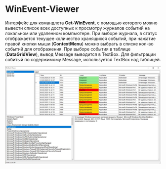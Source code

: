 # WinEvent-Viewer

Интерфейс для командлета **Get-WinEvent**, с помощью которого можно вывести список всех доступных к просмотру журналов событий на локальном или удаленном компьютере. При выборе журнала, в статус отображается текущее количество хранящихся событий, при нажатие правой кнопки мыши (**ContextMenu**) можно выбрать в списке кол-во событий для отображения. При выборе события в таблице (**DataGridView**), вывод Message выводится в TextBox. Для фильтрации собитый по содержимому Message, используется TextBox над таблицей.

![Image alt](https://github.com/Lifailon/WinEvent-Viewer/blob/rsa/Screen/Interface.jpg)
